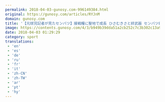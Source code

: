 ```yaml
---
permalink: 2018-04-03-gunosy.com-996149384.html
original: https://gunosy.com/articles/RYJnM
domain: gunosy.com
title: '【元球児記者が見たセンバツ】接戦糧に聖地で成長 ひさむきさと絆武器 センバツ8強・創成館（西スポ） - グノシー'
image: https://contents.gunosy.com/4/3/b949b39dda51a2cb252c7c3b302c13a9_content.jpg
date: 2018-04-03 01:29:29
category: sport
translations: 
 - 'en'
 - 'es'
 - 'de'
 - 'ru'
 - 'fr'
 - 'it'
 - 'zh-CN'
 - 'zh-TW'
 - 'ar'
 - 'pt'
 - 'hy'
---
```


